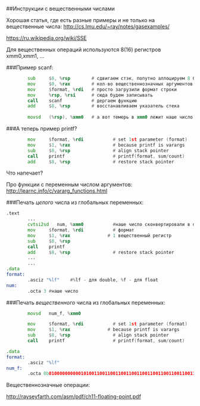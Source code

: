 ##Инструкции с вещественными числами

Хорошая статья, где есть разные примеры и не только на вещественные числа: http://cs.lmu.edu/~ray/notes/gasexamples/

https://ru.wikipedia.org/wiki/SSE

Для вещественных операций используются 8(16) регистров xmm0,xmm1, ...

###Пример scanf:

```asm
        sub     $8, %rsp        # сдвигаем стэк, попутно аллоцируем 8 байт (сколько это бит?)
        mov     $0, %rax        # кол-во вещественнозначных аргументов - 0. Принимаем адрес
        mov     $format, %rdi   # просто загрузили формат строки
        mov     %rsp, %rsi      # сюда будем записывать
        call    scanf           # дергаем функцию
        add     $8, %rsp        # восстанавливаем указатель стека
        
        movsd   (%rsp), %xmm0   # а вот темерь в xmm0 лежит наше число
```

###А теперь пример printf?

```asm
        mov     $format, %rdi           # set 1st parameter (format)
        mov     $1, %rax                # because printf is varargs
        sub     $8, %rsp                # align stack pointer
        call    printf                  # printf(format, sum/count)
        add     $8, %rsp                # restore stack pointer
```

Что напечает?

Про функции с переменным числом аргументов: http://learnc.info/c/vararg_functions.html

###Печать *целого* числа из глобальных переменных:

```asm
.text
        ...
        cvtsi2sd   num, %xmm0           #наше число сконвертировали в double и положили в регистр xmm0
        mov     $format, %rdi           # формат
        mov     $1, %rax              # 1 вещественный регистр
        sub     $8, %rsp                
        call    printf                  
        add     $8, %rsp                # restore stack pointer
        ...
        ...
.data
format:
        .asciz "%lf"    #%lf - для double, %f - для float
num:   
        .octa 3 #наше число
```

###Печать *вещественного* числа из глобальных переменных:

```asm
        movsd   num_f, %xmm0

        mov     $format, %rdi           # set 1st parameter (format)
        mov     $1, %rax              # because printf is varargs
        sub     $8, %rsp                # align stack pointer
        call    printf                  # printf(format, sum/count)

.data
format:
        .asciz "%lf"
num_f:
        .octa 0b0100000000001010011001100110011001100110011001100110011001100110 #двоичное представление double d = 3.3
```

Вещественнозначные операции:

http://rayseyfarth.com/asm/pdf/ch11-floating-point.pdf
